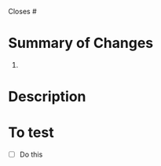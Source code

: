<!--
Creating the PR.
- Fill the template, add/remove sections as needed.
-->

Closes #

<!-- If needed, link to design -->

# Summary of Changes

1.

# Description

# To test

- [ ] Do this
